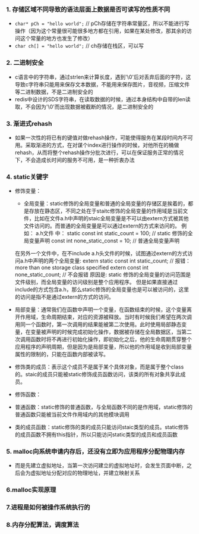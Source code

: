 ### 1. 存储区域不同导致的语法层面上数据是否可读写的性质不同

* `char* pCh = "hello world";`    //  pCh存储在字符串常量区，所以不能进行写操作（因为这个常量很可能很多地方都在引用，如果在某处修改，那其余的访问这个常量的地方也发生了修改）
* `char ch[] = "hello world";`    //  ch存储在栈区，可以写

### 2. 二进制安全
* c语言中的字符串，通过strlen来计算长度，遇到'\0'后对丢弃后面的字符，这导致c字符串只能用来保存文本数据，不能用来保存图片，音视频，压缩文件等二进制数据，不是二进制安全的
* redis中设计的SDS字符串，在读取数据的时候，通过本身结构中自带的len读取，不会因为'\0'而出现数据被截断的情况，是二进制安全的

### 3. 渐进式rehash
* 如果一次性的将已有的键值对做rehash操作，可能使得服务在某段时间内不可用。采取渐进的方式，在对谋个index进行操作的时候，对他所在的桶做rehash，从而将整个rehash操作分批次进行，可以在保证服务正常的情况下，不会造成长时间的服务不可用，是一种折衷办法

### 4. static关键字
* 修饰变量：
  * 全局变量：static修饰的全局变量和普通的全局变量的存储区是挨着的，都是存放在静态区，不同之处在于staitc修饰的全局变量的作用域是当前文件，比如在文件a.h中声明的staic全局变量是不可以由extern方式被其他文件访问的。而普通的全局变量是可以通过extern的方式来访问的。
  例如：
  a.h文件  中：
  static const int static_count = 100;      // static 修饰的全局变量声明
  const int none_static_const = 10;         // 普通全局变量声明
  
  在另外一个文件中，在不include  a.h头文件的时候，试图通过extern的方式访问a.h中声明的两个全局变量:
  extern static const int static_count;   // 报错：more than one storage class specified
  extern const int none_static_count;     // 不会报错
  原因是: static 修饰的全局变量的访问范围是文件级别，而全局变量的访问级别是整个应用程序。
  但是如果直接通过include的方式包含a.h，那么static修饰的全局变量也是可以被访问的，这里的访问是指不是通过extern的方式的访问。
* 局部变量：通常我们在函数中声明一个变量，在函数结束的时候，这个变量离开作用域，生命周期结束，对应的资源被释放。当时有时候我们希望在两次调用同一个函数时，第一次调用的结果能被第二次使用。此时使用局部静态变量，在变量被声明的时候完成初始化操作，数据被存储在全局数据区，当第二次调用函数时将不再进行初始化操作，即初始化之后，他的生命周期贯穿整个应用程序的声明周期，但是因为是局部变量，所以他的作用域是收到局部变量属性的限制的，只能在函数内部被读写。
* 修饰类的成员：表示这个成员不是属于某个具体对象，而是属于整个class的。staic的成员只能被static修饰成员函数访问，该类的所有对象共享此成员。
* 修饰函数：
* 普通函数：static修饰的普通函数，与全局函数不同的是作用域，static修饰的普通函数只能被当前文件作用域内的其他模块调用
* 类的成员函数：static修饰的类的成员只能访问staic类型的成员。static修饰的成员函数不拥有this指针，所以只能访问static类型的成员和成员函数

### 5. malloc向系统申请内存后，还没有立即为应用程序分配物理内存
* 而是先建立虚拟地址，当第一次访问建立的虚拟地址时，会发生页面中断，之后会为虚拟地址分配对应的物理地址，并建立映射关系

### 6.malloc实现原理

### 7.进程是如何被操作系统执行的

### 8.内存分配算法，调度算法
